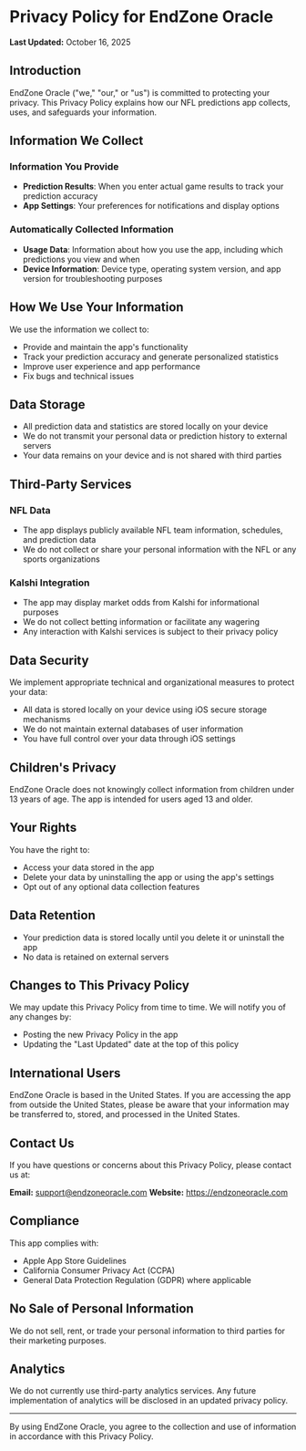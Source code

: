 # Privacy Policy for EndZone Oracle

**Last Updated:** October 16, 2025

## Introduction

EndZone Oracle ("we," "our," or "us") is committed to protecting your privacy. This Privacy Policy explains how our NFL predictions app collects, uses, and safeguards your information.

## Information We Collect

### Information You Provide
- **Prediction Results**: When you enter actual game results to track your prediction accuracy
- **App Settings**: Your preferences for notifications and display options

### Automatically Collected Information
- **Usage Data**: Information about how you use the app, including which predictions you view and when
- **Device Information**: Device type, operating system version, and app version for troubleshooting purposes

## How We Use Your Information

We use the information we collect to:
- Provide and maintain the app's functionality
- Track your prediction accuracy and generate personalized statistics
- Improve user experience and app performance
- Fix bugs and technical issues

## Data Storage

- All prediction data and statistics are stored locally on your device
- We do not transmit your personal data or prediction history to external servers
- Your data remains on your device and is not shared with third parties

## Third-Party Services

### NFL Data
- The app displays publicly available NFL team information, schedules, and prediction data
- We do not collect or share your personal information with the NFL or any sports organizations

### Kalshi Integration
- The app may display market odds from Kalshi for informational purposes
- We do not collect betting information or facilitate any wagering
- Any interaction with Kalshi services is subject to their privacy policy

## Data Security

We implement appropriate technical and organizational measures to protect your data:
- All data is stored locally on your device using iOS secure storage mechanisms
- We do not maintain external databases of user information
- You have full control over your data through iOS settings

## Children's Privacy

EndZone Oracle does not knowingly collect information from children under 13 years of age. The app is intended for users aged 13 and older.

## Your Rights

You have the right to:
- Access your data stored in the app
- Delete your data by uninstalling the app or using the app's settings
- Opt out of any optional data collection features

## Data Retention

- Your prediction data is stored locally until you delete it or uninstall the app
- No data is retained on external servers

## Changes to This Privacy Policy

We may update this Privacy Policy from time to time. We will notify you of any changes by:
- Posting the new Privacy Policy in the app
- Updating the "Last Updated" date at the top of this policy

## International Users

EndZone Oracle is based in the United States. If you are accessing the app from outside the United States, please be aware that your information may be transferred to, stored, and processed in the United States.

## Contact Us

If you have questions or concerns about this Privacy Policy, please contact us at:

**Email:** support@endzoneoracle.com
**Website:** https://endzoneoracle.com

## Compliance

This app complies with:
- Apple App Store Guidelines
- California Consumer Privacy Act (CCPA)
- General Data Protection Regulation (GDPR) where applicable

## No Sale of Personal Information

We do not sell, rent, or trade your personal information to third parties for their marketing purposes.

## Analytics

We do not currently use third-party analytics services. Any future implementation of analytics will be disclosed in an updated privacy policy.

---

By using EndZone Oracle, you agree to the collection and use of information in accordance with this Privacy Policy.
